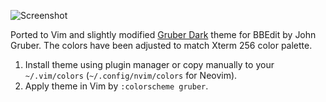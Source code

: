 ![Screenshot](https://i.imgur.com/nYjIn5T.png)

Ported to Vim and slightly modified [Gruber Dark](https://daringfireball.net/projects/bbcolors/schemes/) theme for BBEdit by John Gruber. The colors have been adjusted to match Xterm 256 color palette.

1. Install theme using plugin manager or copy manually to your `~/.vim/colors` (`~/.config/nvim/colors` for Neovim).
2. Apply theme in Vim by `:colorscheme gruber`.
